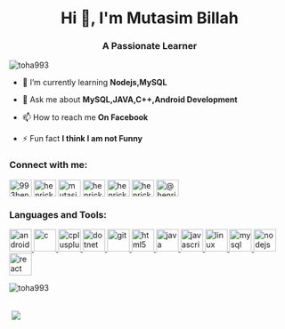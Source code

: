 <h1 align="center">Hi 👋, I'm Mutasim Billah</h1>
<h3 align="center">A Passionate Learner</h3>

<p align="left"> <img src="https://komarev.com/ghpvc/?username=toha993" alt="toha993" /> </p>

- 🌱 I’m currently learning **Nodejs,MySQL**

- 💬 Ask me about **MySQL,JAVA,C++,Android Development**

- 📫 How to reach me **On Facebook**

- ⚡ Fun fact **I think I am not Funny**

<p align="left">
<h3 align="left">Connect with me:</h3>
<a href="https://twitter.com/993henrick" target="blank"><img align="center" src="https://cdn.jsdelivr.net/npm/simple-icons@3.0.1/icons/twitter.svg" alt="993henrick" height="30" width="40" /></a>
<a href="https://fb.com/henrick993" target="blank"><img align="center" src="https://cdn.jsdelivr.net/npm/simple-icons@3.0.1/icons/facebook.svg" alt="henrick993" height="30" width="40" /></a>
<a href="https://instagram.com/mutasim_toha" target="blank"><img align="center" src="https://cdn.jsdelivr.net/npm/simple-icons@3.0.1/icons/instagram.svg" alt="mutasim_toha" height="30" width="40" /></a>
<a href="https://www.codechef.com/users/henrick993" target="blank"><img align="center" src="https://cdn.jsdelivr.net/npm/simple-icons@3.1.0/icons/codechef.svg" alt="henrick993" height="30" width="40" /></a>
<a href="https://www.hackerrank.com/henrick993" target="blank"><img align="center" src="https://cdn.jsdelivr.net/npm/simple-icons@3.0.1/icons/hackerrank.svg" alt="henrick993" height="30" width="40" /></a>
<a href="https://codeforces.com/profile/henrick993" target="blank"><img align="center" src="https://cdn.jsdelivr.net/npm/simple-icons@3.0.1/icons/codeforces.svg" alt="henrick993" height="30" width="40" /></a>
<a href="https://www.hackerearth.com/@henrick993" target="blank"><img align="center" src="https://cdn.jsdelivr.net/npm/simple-icons@3.0.1/icons/hackerearth.svg" alt="@henrick993" height="30" width="40" /></a>
</p>

<h3 align="left">Languages and Tools:</h3>
<p align="left"> <a href="https://developer.android.com" target="_blank"> <img src="https://devicons.github.io/devicon/devicon.git/icons/android/android-original-wordmark.svg" alt="android" width="40" height="40"/> </a> <a href="https://www.cprogramming.com/" target="_blank"> <img src="https://devicons.github.io/devicon/devicon.git/icons/c/c-original.svg" alt="c" width="40" height="40"/> </a> <a href="https://www.w3schools.com/cpp/" target="_blank"> <img src="https://devicons.github.io/devicon/devicon.git/icons/cplusplus/cplusplus-original.svg" alt="cplusplus" width="40" height="40"/> </a> <a href="https://dotnet.microsoft.com/" target="_blank"> <img src="https://devicons.github.io/devicon/devicon.git/icons/dot-net/dot-net-original-wordmark.svg" alt="dotnet" width="40" height="40"/> </a> <a href="https://git-scm.com/" target="_blank"> <img src="https://www.vectorlogo.zone/logos/git-scm/git-scm-icon.svg" alt="git" width="40" height="40"/> </a> <a href="https://www.w3.org/html/" target="_blank"> <img src="https://devicons.github.io/devicon/devicon.git/icons/html5/html5-original-wordmark.svg" alt="html5" width="40" height="40"/> </a> <a href="https://www.java.com" target="_blank"> <img src="https://devicons.github.io/devicon/devicon.git/icons/java/java-original-wordmark.svg" alt="java" width="40" height="40"/> </a> <a href="https://developer.mozilla.org/en-US/docs/Web/JavaScript" target="_blank"> <img src="https://devicons.github.io/devicon/devicon.git/icons/javascript/javascript-original.svg" alt="javascript" width="40" height="40"/> </a> <a href="https://www.linux.org/" target="_blank"> <img src="https://devicons.github.io/devicon/devicon.git/icons/linux/linux-original.svg" alt="linux" width="40" height="40"/> </a> <a href="https://www.mysql.com/" target="_blank"> <img src="https://devicons.github.io/devicon/devicon.git/icons/mysql/mysql-original-wordmark.svg" alt="mysql" width="40" height="40"/> </a> <a href="https://nodejs.org" target="_blank"> <img src="https://devicons.github.io/devicon/devicon.git/icons/nodejs/nodejs-original-wordmark.svg" alt="nodejs" width="40" height="40"/> </a> <a href="https://reactjs.org/" target="_blank"> <img src="https://devicons.github.io/devicon/devicon.git/icons/react/react-original-wordmark.svg" alt="react" width="40" height="40"/> </a> </p>

<p><img align="left" src="https://github-readme-stats.vercel.app/api/top-langs/?username=toha993&layout=compact" alt="toha993" /></p>
<br>
<br>
<p>&nbsp;<img align="center" src="https://github-readme-stats.vercel.app/api?username=toha993&count_private=true&show_icons=true&theme=radical" /></p>

